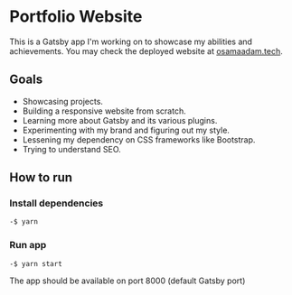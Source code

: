 # Portfolio Website

This is a Gatsby app I'm working on to showcase my abilities and achievements.
You may check the deployed website at
[osamaadam.tech](https://osamaadam.tech).

## Goals

- Showcasing projects.
- Building a responsive website from scratch.
- Learning more about Gatsby and its various plugins.
- Experimenting with my brand and figuring out my style.
- Lessening my dependency on CSS frameworks like Bootstrap.
- Trying to understand SEO.

## How to run

### Install dependencies

```sh
-$ yarn
```

### Run app

```sh
-$ yarn start
```

The app should be available on port 8000 (default Gatsby port)
